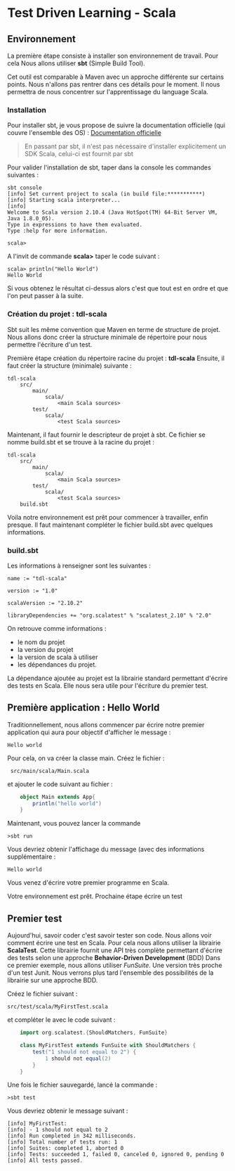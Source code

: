 # Test Driven Learning - Scala

## Environnement

La première étape consiste à installer son environnement de travail. Pour cela Nous allons utiliser **sbt** (Simple Build Tool).

Cet outil est comparable à Maven avec un approche différente sur certains points. Nous n'allons pas rentrer dans ces détails pour le moment. Il nous permettra de nous concentrer sur l'apprentissage du language Scala.

### Installation

Pour installer sbt, je vous propose de suivre la documentation officielle (qui couvre l'ensemble des OS) : [Documentation officielle](http://www.scala-sbt.org/0.13/tutorial/Setup.html)

>En passant par sbt, il n'est pas nécessaire d'installer explicitement un SDK Scala, celui-ci est fournit par sbt

Pour valider l'installation de sbt, taper dans la console les commandes suivantes : 

	sbt console
	[info] Set current project to scala (in build file:***********)
	[info] Starting scala interpreter...
	[info]
	Welcome to Scala version 2.10.4 (Java HotSpot(TM) 64-Bit Server VM, Java 1.8.0_05).
	Type in expressions to have them evaluated.
	Type :help for more information.

	scala>

A l'invit de commande **scala>** taper le code suivant : 

	scala> println("Hello World")
	Hello World

Si vous obtenez le résultat ci-dessus alors c'est que tout est en ordre et que l'on peut passer à la suite.
	

### Création du projet : tdl-scala

Sbt suit les même convention que Maven en terme de structure de projet. Nous allons donc créer la structure minimale de répertoire pour nous permettre l'écriture d'un test.

Première étape création du répertoire racine du projet : **tdl-scala**
Ensuite, il faut créer la structure (minimale) suivante :

	tdl-scala
		src/
  			main/
			    scala/
    	   			<main Scala sources>
			test/
    			scala/
					<test Scala sources>
    

Maintenant, il faut fournir le descripteur de projet à sbt. Ce fichier se nomme build.sbt et se trouve à la racine du projet : 

	tdl-scala
		src/
  			main/
			    scala/
    	   			<main Scala sources>
			test/
    			scala/
					<test Scala sources>
		build.sbt
	

Voila notre environnement est prêt pour commencer à travailler, enfin presque. Il faut maintenant compléter le fichier build.sbt avec quelques informations.

### build.sbt

Les informations à renseigner sont les suivantes : 

	name := "tdl-scala"

	version := "1.0"

	scalaVersion := "2.10.2"

	libraryDependencies += "org.scalatest" % "scalatest_2.10" % "2.0"
	
On retrouve comme informations : 

 - le nom du projet
 - la version du projet
 - la version de scala à utiliser
 - les dépendances du projet.
 
La dépendance ajoutée au projet est la librairie standard permettant d'écrire des tests en Scala. Elle nous sera utile pour l'écriture du premier test.

## Première application : Hello World

Traditionnellement, nous allons commencer par écrire notre premier application qui aura pour objectif d'afficher le message :

	Hello world
	
Pour cela, on va créer la classe main. Créez le fichier : 

	 src/main/scala/Main.scala

et ajouter le code suivant au fichier : 

```scala
	object Main extends App{
		println("hello world")
	}
```

Maintenant, vous pouvez lancer la commande 
	
	>sbt run
	
Vous devriez obtenir l'affichage du message (avec des informations supplémentaire :
	
	Hello world

Vous venez d'écrire votre premier programme en Scala.

Votre environnement est prêt. Prochaine étape écrire un test 

## Premier test

Aujourd'hui, savoir coder c'est savoir tester son code.  Nous allons voir comment écrire une test en Scala. Pour cela nous allons utiliser la librairie **ScalaTest**. Cette librairie fournit une API très complète permettant d'écrire des tests selon une approche **Behavior-Driven Development** (BDD)
Dans ce premier exemple, nous allons utiliser *FunSuite*. Une version très proche d'un test Junit. Nous verrons plus tard l'ensemble des possibilités de la librairie sur une approche BDD.

Créez le fichier suivant : 
	
	src/test/scala/MyFirstTest.scala	

et compléter le avec le code suivant :


```scala
	import org.scalatest.{ShouldMatchers, FunSuite}

	class MyFirstTest extends FunSuite with ShouldMatchers {
		test("1 should not equal to 2") {
			1 should not equal(2)
		}
	}
```

Une fois le fichier sauvegardé, lancé la commande : 

	>sbt test

Vous devriez obtenir le message suivant : 

	[info] MyFirstTest:
	[info] - 1 should not equal to 2
	[info] Run completed in 342 milliseconds.
	[info] Total number of tests run: 1
	[info] Suites: completed 1, aborted 0
	[info] Tests: succeeded 1, failed 0, canceled 0, ignored 0, pending 0
	[info] All tests passed.




	

	



